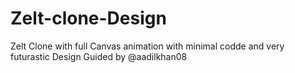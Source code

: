 # Zelt-clone-Design
Zelt Clone with full Canvas animation with minimal codde and very futurastic Design Guided by @aadilkhan08
